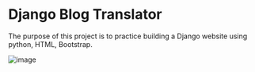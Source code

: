 # Django Blog Translator
The purpose of this project is to practice building a Django website using python, HTML, Bootstrap.

![image](https://user-images.githubusercontent.com/62229810/177228850-819ea16d-d36d-48c9-8815-913f0b42b95b.png)
